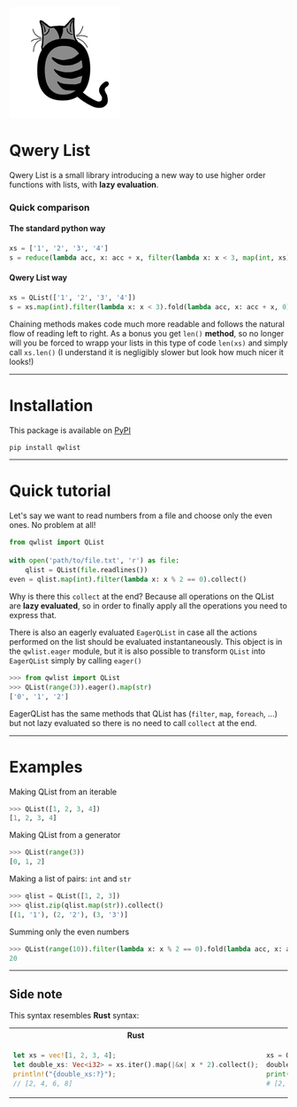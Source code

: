 ![Qitek](cat200.png)

# Qwery List

Qwery List is a small library introducing a new way to use higher order functions
with lists, with **lazy evaluation**. 

### Quick comparison
#### The standard python way
```python
xs = ['1', '2', '3', '4']
s = reduce(lambda acc, x: acc + x, filter(lambda x: x < 3, map(int, xs)), 0)
```
#### Qwery List way
```python
xs = QList(['1', '2', '3', '4'])
s = xs.map(int).filter(lambda x: x < 3).fold(lambda acc, x: acc + x, 0)
```
Chaining methods makes code much more readable and follows the natural flow
of reading left to right. 
As a bonus you get `len()` **method**, so no longer will you be forced to wrapp your
lists in this type of code `len(xs)` and simply call `xs.len()` (I understand it is negligibly 
slower but look how much nicer it looks!)

---

# Installation
This package is available on [PyPI](https://pypi.org/project/qwlist/)
```
pip install qwlist
```

---

# Quick tutorial
Let's say we want to read numbers from a file and choose only the even ones. No problem at all!
```python
from qwlist import QList

with open('path/to/file.txt', 'r') as file:
    qlist = QList(file.readlines())
even = qlist.map(int).filter(lambda x: x % 2 == 0).collect()
```
Why is there this `collect` at the end? Because all operations on the QList are **lazy evaluated**, 
so in order to finally apply all the operations you need to express that.

There is also an eagerly evaluated `EagerQList` in case all the actions performed on the list should
be evaluated instantaneously. This object is in the `qwlist.eager` module, but it is also
possible to transform `QList` into `EagerQList` simply by calling `eager()`
```python
>>> from qwlist import QList
>>> QList(range(3)).eager().map(str)
['0', '1', '2']
```
EagerQList has the same methods that QList has (`filter`, `map`, `foreach`, ...) but not lazy evaluated so
there is no need to call `collect` at the end.

---
# Examples
Making QList from an iterable
```python
>>> QList([1, 2, 3, 4])
[1, 2, 3, 4]
```
Making QList from a generator
```python
>>> QList(range(3))
[0, 1, 2]
```
Making a list of pairs: `int` and `str`
```python
>>> qlist = QList([1, 2, 3])
>>> qlist.zip(qlist.map(str)).collect()
[(1, '1'), (2, '2'), (3, '3')]
```
Summing only the even numbers
```python
>>> QList(range(10)).filter(lambda x: x % 2 == 0).fold(lambda acc, x: acc + x, 0)
20
```
---

## Side note
This syntax resembles **Rust** syntax:

<table>
<tr>
<th>Rust</th>
<th>Python</th>
</tr>
<tr>
<td>

```rust
let xs = vec![1, 2, 3, 4];
let double_xs: Vec<i32> = xs.iter().map(|&x| x * 2).collect();
println!("{double_xs:?}");
// [2, 4, 6, 8]
```

</td>
<td>

```python
xs = QList([1, 2, 3, 4])
double_xs = xs.map(lambda x: x * 2).collect()
print(double_xs)
# [2, 4, 6, 8]
```

</td>
</tr>
</table>


